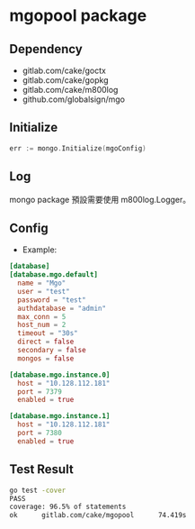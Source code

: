# mgopool package

## Dependency

* gitlab.com/cake/goctx
* gitlab.com/cake/gopkg
* gitlab.com/cake/m800log
* github.com/globalsign/mgo

## Initialize

```go
err := mongo.Initialize(mgoConfig)
```

## Log

mongo package 預設需要使用 m800log.Logger。

## Config

* Example:

```toml
[database]
[database.mgo.default]
  name = "Mgo"
  user = "test"
  password = "test"
  authdatabase = "admin"
  max_conn = 5
  host_num = 2
  timeout = "30s"
  direct = false
  secondary = false
  mongos = false

[database.mgo.instance.0]
  host = "10.128.112.181"
  port = 7379
  enabled = true

[database.mgo.instance.1]
  host = "10.128.112.181"
  port = 7380
  enabled = true
```

## Test Result

```bash
go test -cover
PASS
coverage: 96.5% of statements
ok      gitlab.com/cake/mgopool      74.419s
```